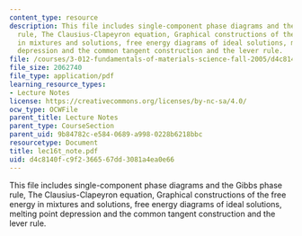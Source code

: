 ```yaml
---
content_type: resource
description: This file includes single-component phase diagrams and the Gibbs phase
  rule, The Clausius-Clapeyron equation, Graphical constructions of the free energy
  in mixtures and solutions, free energy diagrams of ideal solutions, melting point
  depression and the common tangent construction and the lever rule.
file: /courses/3-012-fundamentals-of-materials-science-fall-2005/d4c8140fc9f2366567dd3081a4ea0e66_lec16t_note.pdf
file_size: 2062740
file_type: application/pdf
learning_resource_types:
- Lecture Notes
license: https://creativecommons.org/licenses/by-nc-sa/4.0/
ocw_type: OCWFile
parent_title: Lecture Notes
parent_type: CourseSection
parent_uid: 9b84782c-e584-0689-a998-0228b6218bbc
resourcetype: Document
title: lec16t_note.pdf
uid: d4c8140f-c9f2-3665-67dd-3081a4ea0e66
---
```

This file includes single-component phase diagrams and the Gibbs phase rule, The Clausius-Clapeyron equation, Graphical constructions of the free energy in mixtures and solutions, free energy diagrams of ideal solutions, melting point depression and the common tangent construction and the lever rule.